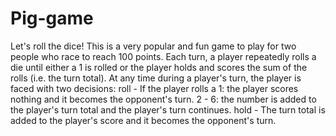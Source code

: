 # Pig-game
Let's roll the dice! This is a very popular and fun game to play for two people who race to reach 100 points. Each turn, a player repeatedly rolls a die until either a 1 is rolled or the player holds and scores the sum of the rolls (i.e. the turn total). At any time during a player's turn, the player is faced with two decisions:  roll - If the player rolls a 1: the player scores nothing and it becomes the opponent's turn. 2 - 6: the number is added to the player's turn total and the player's turn continues. hold - The turn total is added to the player's score and it becomes the opponent's turn.
